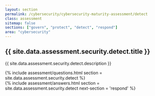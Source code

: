 ```yaml
---
layout: section
permalink: /cybersecurity/cybersecurity-maturity-assessment/detect
class: assessment
sitemap: false
sections: ["govern", "protect", "detect", "respond"]
area: "cybersecurity"
---
```


<div class="card-body pb-0 pt-5 bg-blue-100 px-4 px-sm-5">
  <h2 class="card-title fw-semibold pb-2">{{ site.data.assessment.security.detect.title }}</h2>
  <p class="card-text pb-4">{{ site.data.assessment.security.detect.description }}</p>
  {% include assessment/questions.html section = site.data.assessment.security.detect %}
</div>
<div class="card-body pt-0 px-4 px-sm-5 pb-5">
  {% include assessment/answers.html section = site.data.assessment.security.detect next-section = 'respond' %}
</div>